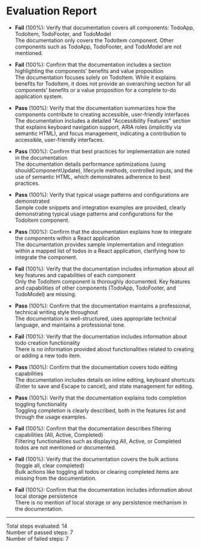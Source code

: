 # Evaluation Report

- **Fail** (100%): Verify that documentation covers all components: TodoApp, TodoItem, TodoFooter, and TodoModel  
  The documentation only covers the TodoItem component. Other components such as TodoApp, TodoFooter, and TodoModel are not mentioned.

- **Fail** (100%): Confirm that the documentation includes a section highlighting the components' benefits and value proposition  
  The documentation focuses solely on TodoItem. While it explains benefits for TodoItem, it does not provide an overarching section for all components’ benefits or a value proposition for a complete to-do application system.

- **Pass** (100%): Verify that the documentation summarizes how the components contribute to creating accessible, user-friendly interfaces  
  The documentation includes a detailed "Accessibility Features" section that explains keyboard navigation support, ARIA roles (implicitly via semantic HTML), and focus management, indicating a contribution to accessible, user-friendly interfaces.

- **Pass** (100%): Confirm that best practices for implementation are noted in the documentation  
  The documentation details performance optimizations (using shouldComponentUpdate), lifecycle methods, controlled inputs, and the use of semantic HTML, which demonstrates adherence to best practices.

- **Pass** (100%): Verify that typical usage patterns and configurations are demonstrated  
  Sample code snippets and integration examples are provided, clearly demonstrating typical usage patterns and configurations for the TodoItem component.

- **Pass** (100%): Confirm that the documentation explains how to integrate the components within a React application  
  The documentation provides sample implementation and integration within a mapped list of todos in a React application, clarifying how to integrate the component.

- **Fail** (100%): Verify that the documentation includes information about all key features and capabilities of each component  
  Only the TodoItem component is thoroughly documented. Key features and capabilities of other components (TodoApp, TodoFooter, and TodoModel) are missing.

- **Pass** (100%): Confirm that the documentation maintains a professional, technical writing style throughout  
  The documentation is well-structured, uses appropriate technical language, and maintains a professional tone.

- **Fail** (100%): Verify that the documentation includes information about todo creation functionality  
  There is no information provided about functionalities related to creating or adding a new todo item.

- **Pass** (100%): Confirm that the documentation covers todo editing capabilities  
  The documentation includes details on inline editing, keyboard shortcuts (Enter to save and Escape to cancel), and state management for editing.

- **Pass** (100%): Verify that the documentation explains todo completion toggling functionality  
  Toggling completion is clearly described, both in the features list and through the usage examples.

- **Fail** (100%): Confirm that the documentation describes filtering capabilities (All, Active, Completed)  
  Filtering functionalities such as displaying All, Active, or Completed todos are not mentioned or documented.

- **Fail** (100%): Verify that the documentation covers the bulk actions (toggle all, clear completed)  
  Bulk actions like toggling all todos or clearing completed items are missing from the documentation.

- **Fail** (100%): Confirm that the documentation includes information about local storage persistence  
  There is no mention of local storage or any persistence mechanism in the documentation.

---

Total steps evaluated: 14  
Number of passed steps: 7  
Number of failed steps: 7